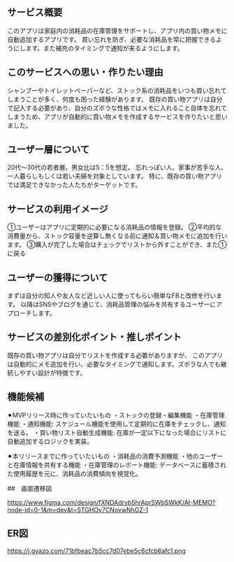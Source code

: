 ## サービス概要

このアプリは家庭内の消耗品の在庫管理をサポートし、アプリ内の買い物メモに自動追加するアプリです。
買い忘れを防ぎ、必要な消耗品を常に把握できるようにします。また補充のタイミングで通知が来るようにします。

## このサービスへの思い・作りたい理由

シャンプーやトイレットペーパーなど、ストック系の消耗品をいつも買い忘れてしまうことが多く、何度も困った経験があります。
既存の買い物アプリは自分で記入する必要があり、自分のズボラな性格ではメモに入れること自体を忘れてしまうため、アプリが自動的に買い物メモを作成するサービスを作りたいと思いました。

## ユーザー層について

20代〜30代の若者層。男女比は5：5を想定。
忘れっぽい人、家事が苦手な人、一人暮らしもしくは若い夫婦を対象としています。
特に、既存の買い物アプリでは満足できなかった人たちがターゲットです。

## サービスの利用イメージ

①ユーザーはアプリに定期的に必要になる消耗品の情報を登録。
②平均的な消費量から、ストック容量を逆算し無くなる前に通知＆買い物メモに追加を行います。
③購入が完了した場合はチェックでリストから外すことができ、また①に戻る

## ユーザーの獲得について

まずは自分の知人や友人など近しい人に使ってもらい簡単なFBと改修を行います。
以降はSNSやブログを通じて、消耗品管理の悩みを共有するユーザーにアプローチします。

## サービスの差別化ポイント・推しポイント

既存の買い物アプリは自分でリストを作成する必要がありますが、
このアプリは自動的にメモ追加を行い、必要なタイミングで通知します。ズボラな人でも継続しやすい設計が特徴です。

## 機能候補

⚫︎MVPリリース時に作っていたいもの
・ストックの登録・編集機能
・在庫管理機能
・通知機能: スケジュール機能を使用して定期的に在庫をチェックし、通知を送る。
・買い物リスト自動生成機能: 在庫が一定以下になった場合にリストに自動追加するロジックを実装。

⚫︎本リリースまでに作っていたいもの
・消耗品の消費予測機能
・他のユーザーと在庫情報を共有する機能
・在庫管理のレポート機能: データベースに蓄積された使用履歴を元に、消耗品の消費傾向を視覚化。

##　画面遷移図

https://www.figma.com/design/fXNDAdryb5hrAprSWbSWkK/AI-MEMO?node-id=0-1&m=dev&t=STGHOv7CNovwNhGZ-1

## ER図

https://i.gyazo.com/71bfbeac7b5cc7d07ebe5c6cfcb6afc1.png